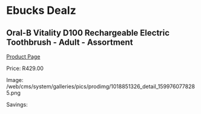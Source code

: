 
# Ebucks Dealz
## Oral-B Vitality D100 Rechargeable Electric Toothbrush - Adult - Assortment
[Product Page](https://www.ebucks.com/web/shop/productSelected.do?prodId=1018851326&catId=375509364)

Price: R429.00

Image: /web/cms/system/galleries/pics/prodimg/1018851326_detail_1599760778285.png

Savings: 


	